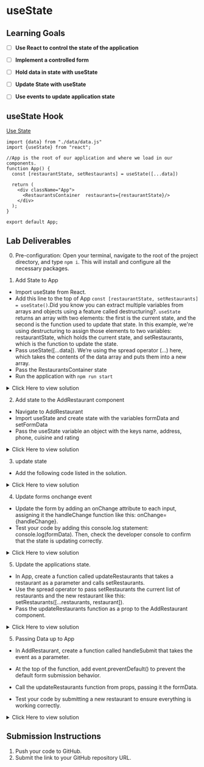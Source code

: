 # useState

## Learning Goals

- [ ] **Use React to control the state of the application**
- [ ] **Implement a controlled form**
- [ ] **Hold data in state with useState**
- [ ] **Update State with useState**
- [ ] **Use events to update application state**



## useState Hook

[Use State](https://react.dev/reference/react/useState)

```
import {data} from "./data/data.js"
import {useState} from "react";

//App is the root of our application and where we load in our components.
function App() {
  const [restaurantState, setRestaurants] = useState([...data])

  return (
    <div className="App">
      <RestaurantsContainer  restaurants={restaurantState}/>
    </div>
  );
}

export default App;

```

## Lab Deliverables
0. Pre-configuration: Open your terminal, navigate to the root of the project directory, and type `npm i`. This will install and configure all the necessary packages.

1. Add State to App

- Import useState from React.
- Add this line to the top of App `const [restaurantState, setRestaurants] = useState()`.Did you know you can extract multiple variables from arrays and objects using a feature called destructuring?. `useState` returns an array with two elements: the first is the current state, and the second is the function used to update that state. In this example, we're using destructuring to assign those elements to two variables: restaurantState, which holds the current state, and setRestaurants, which is the function to update the state.
- Pass useState([...data]). We’re using the spread operator (...) here, which takes the contents of the data array and puts them into a new array.
- Pass the RestaurantsContainer state 
- Run the application with `npm run start`
<details>
  <summary>Click Here to view solution</summary>

```

function RestaurantsContainer(props) {
  return (
    <div className="restaurantContainer">
    </div>
  );
}

export default RestaurantsContainer;



import RestaurantsContainer from "./components/RestaurantsContainer";
import "./App.css";

//App is the root of our application and where we load in our components.
function App() {
  return (
    <div className="App">
      <RestaurantsContainer/>
    </div>
  );
}

export default App;


```

</details>

2. Add state to the AddRestaurant component 

- Navigate to AddRestaurant
- Import useState and create state with the variables formData and setFormData
- Pass the useState variable an object with the keys name, address, phone, cuisine and rating
 

<details>
  <summary>Click Here to view solution</summary>

```
  const [formData, setFormData] = useState({
    name: "",
    address: "",
    phone: "",
    cuisine: "",
    rating: ""
  });


```

</details>

3. update state

- Add the following code listed in the solution.  

<details>
  <summary>Click Here to view solution</summary>

```
// This function will handle the change event for our form.

//React takes care of events, so we just need to create a callback function to pass to React's onChange handler (which we'll do in the next step).

//The handleChange function will accept the event as a parameter. We'll extract the name and value from the event's target, allowing us to capture both the input field's name and its current value.



 const handleChange = (e) => {
    const name = e.target.name
    const value = e.target.value
    // Here we are copying in the current form data with the spread operator
    // We are then adding the new key value pair with [name]:value
    setFormData({ ...formData, [name]: value });
  };


```

</details>

4. Update forms onchange event 
- Update the form by adding an onChange attribute to each input, assigning it the handleChange function like this: onChange={handleChange}.
- Test your code by adding this console.log statement: console.log(formData). Then, check the developer console to confirm that the state is updating correctly.


<details>
  <summary>Click Here to view solution</summary>

```
<form onSubmit={handleSubmit}>
      <div>
        <label>Name:</label>
        <input
          type="text"
          name="name"
          value={formData.name}
          onChange={handleChange}
          required
        />
      </div>

      <div>
        <label>Address:</label>
        <input
          type="text"
          name="address"
          value={formData.address}
          onChange={handleChange}
          required
        />
      </div>

      <div>
        <label>Phone:</label>
        <input
          type="tel"
          name="phone"
          value={formData.phone}
          onChange={handleChange}
          required
        />
      </div>

      <div>
        <label>Cuisine:</label>
        <input
          type="text"
          name="cuisine"
          value={formData.cuisine}
          onChange={handleChange}
          required
        />
      </div>

      <div>
        <label>Rating:</label>
        <input
          type="number"
          name="rating"
          min="1"
          max="5"
          value={formData.rating}
          onChange={handleChange}
          required
        />
      </div>

      <button type="submit">Submit</button>
    </form>

```

</details>

5. Update the applications state.

- In App, create a function called updateRestaurants that takes a restaurant as a parameter and calls setRestaurants. 
- Use the spread operator to pass setRestaurants the current list of restaurants and the new restaurant like this: setRestaurants([...restaurants, restaurant]).
- Pass the updateRestaurants function as a prop to the AddRestaurant component.

<details>
  <summary>Click Here to view solution</summary>

```
 const updateRestaurants = (restaurant) => {
    console.log(restaurant)
    setRestaurants([...restaurantState,restaurant])
  }

  return (
    <div className="App">
      <AddRestaurant updateRestaurants={updateRestaurants}/>
      <RestaurantsContainer  restaurants={restaurantState}/>
    </div>
  );


```

</details>


5. Passing Data up to App

- In AddRestaurant, create a function called handleSubmit that takes the event as a parameter.

- At the top of the function, add event.preventDefault() to prevent the default form submission behavior.
- Call the updateRestaurants function from props, passing it the formData. 
- Test your code by submitting a new restaurant to ensure everything is working correctly.

<details>
  <summary>Click Here to view solution</summary>

```
  const handleSubmit = (e) => {
    e.preventDefault();
    console.log(formData)
    updateRestaurants(formData)
  };



```

</details>

## Submission Instructions

1. Push your code to GitHub.
2. Submit the link to your GitHub repository URL.
